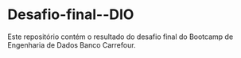 # Desafio-final--DIO
Este repositório contém o resultado do desafio final do Bootcamp de Engenharia de Dados Banco Carrefour.
